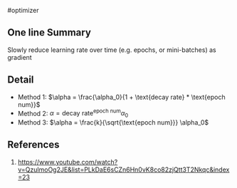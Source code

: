 #optimizer 
## One line Summary
Slowly reduce learning rate over time (e.g. epochs, or mini-batches) as gradient

## Detail
- Method 1: $\alpha = \frac{\alpha_0}{1 + \text{decay rate} * \text{epoch num}}$
- Method 2: $\alpha = \text{decay rate}^{\text{epoch num}} \alpha_0$
- Method 3: $\alpha = \frac{k}{\sqrt{\text{epoch num}}} \alpha_0$
## References
1. https://www.youtube.com/watch?v=QzulmoOg2JE&list=PLkDaE6sCZn6Hn0vK8co82zjQtt3T2Nkqc&index=23